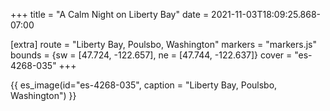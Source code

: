 +++
title = "A Calm Night on Liberty Bay"
date = 2021-11-03T18:09:25.868-07:00

[extra]
route = "Liberty Bay, Poulsbo, Washington"
markers = "markers.js"
bounds = {sw = [47.724, -122.657], ne = [47.744, -122.637]}
cover = "es-4268-035"
+++

<!-- more -->

{{ es_image(id="es-4268-035", caption = "Liberty Bay, Poulsbo, Washington") }}
